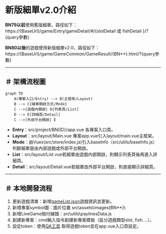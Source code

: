 # 新版細單v2.0介紹

**BN79以前**使用舊版細單，路徑如下：
https://{BaseUrl}/game/Entry/gameDetail/#/{slotDetail 或 fishDetail }/?{query參數}

**BN80以後**的遊戲使用新版細單v2.0，路徑如下：
https://{BaseUrl}/game/GameCommon/GameResult/{BN**}.html/?{query參數}

---

## ＃ 架構流程圖

```mermaid
graph TD
    A(專案入口/Entry) --> B(主框架/Layout)
    B --> C{細單開啟方式/Mode}
    C -->|遊戲內開啟| D[列表頁/List]
    D --> E[詳細頁/Detail]
    C -->|外部平台開啟| E
```

- **Entry**：src/project/BN{ID}/app.vue 各專案入口頁。
- **Layout**：src/layout/Main.vue 專案app.vue引入layout/main.vue主框架。
- **Mode**：由Vuex(src/store/index.js)引入baseInfo（src/utils/baseInfo.js）判斷細單是由內部遊戲或外部平台開啟。
- **List**：src/layout/List.vue若細單由遊戲內部開啟，則顯示列表頁後再進入詳細頁。
- **Detail**：src/layout/Detail.vue若細單由外部平台開啟，則直接顯示詳細頁。

---

## ＃ 本地開發流程

1. 更新遊戲清單：新增[gameList.json](http://gitlab.msslot.bet/release/gamelist)遊戲資訊並更新。
2. 新增專案symbol圖：圖片位置 src\assets\images\{BN**}\
3. 新增LineGame賠付線譜：src\utils\paylinesData.js
4. 創建新專案：cmd輸入指令創建新專案模板（區分遊戲類型slot, fish....）。
5. 設定token：使用[QA工具](https://assets.msgdev.info/game/qatool/#/) 取得遊戲token並在app.vue入口頁設定。

